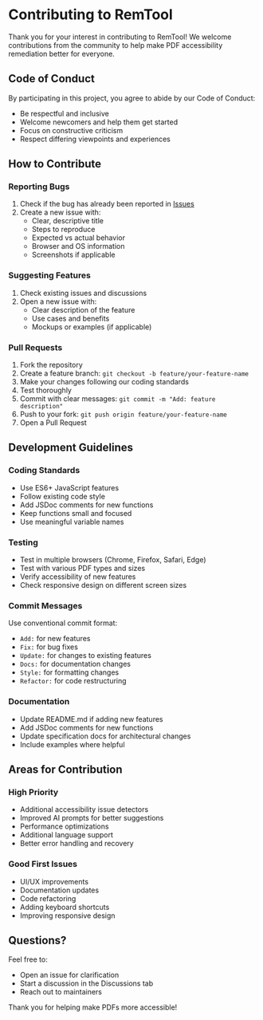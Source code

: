 # Contributing to RemTool

Thank you for your interest in contributing to RemTool! We welcome contributions from the community to help make PDF accessibility remediation better for everyone.

## Code of Conduct

By participating in this project, you agree to abide by our Code of Conduct:
- Be respectful and inclusive
- Welcome newcomers and help them get started
- Focus on constructive criticism
- Respect differing viewpoints and experiences

## How to Contribute

### Reporting Bugs

1. Check if the bug has already been reported in [Issues](https://github.com/redmorestudio/remtool/issues)
2. Create a new issue with:
   - Clear, descriptive title
   - Steps to reproduce
   - Expected vs actual behavior
   - Browser and OS information
   - Screenshots if applicable

### Suggesting Features

1. Check existing issues and discussions
2. Open a new issue with:
   - Clear description of the feature
   - Use cases and benefits
   - Mockups or examples (if applicable)

### Pull Requests

1. Fork the repository
2. Create a feature branch: `git checkout -b feature/your-feature-name`
3. Make your changes following our coding standards
4. Test thoroughly
5. Commit with clear messages: `git commit -m "Add: feature description"`
6. Push to your fork: `git push origin feature/your-feature-name`
7. Open a Pull Request

## Development Guidelines

### Coding Standards

- Use ES6+ JavaScript features
- Follow existing code style
- Add JSDoc comments for new functions
- Keep functions small and focused
- Use meaningful variable names

### Testing

- Test in multiple browsers (Chrome, Firefox, Safari, Edge)
- Test with various PDF types and sizes
- Verify accessibility of new features
- Check responsive design on different screen sizes

### Commit Messages

Use conventional commit format:
- `Add:` for new features
- `Fix:` for bug fixes
- `Update:` for changes to existing features
- `Docs:` for documentation changes
- `Style:` for formatting changes
- `Refactor:` for code restructuring

### Documentation

- Update README.md if adding new features
- Add JSDoc comments for new functions
- Update specification docs for architectural changes
- Include examples where helpful

## Areas for Contribution

### High Priority
- Additional accessibility issue detectors
- Improved AI prompts for better suggestions
- Performance optimizations
- Additional language support
- Better error handling and recovery

### Good First Issues
- UI/UX improvements
- Documentation updates
- Code refactoring
- Adding keyboard shortcuts
- Improving responsive design

## Questions?

Feel free to:
- Open an issue for clarification
- Start a discussion in the Discussions tab
- Reach out to maintainers

Thank you for helping make PDFs more accessible!